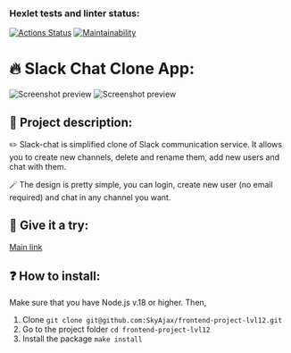### Hexlet tests and linter status:
[![Actions Status](https://github.com/SkyAjax/frontend-project-12/workflows/hexlet-check/badge.svg)](https://github.com/SkyAjax/frontend-project-12/actions)
[![Maintainability](https://api.codeclimate.com/v1/badges/b859ce39f28e540f03ab/maintainability)](https://codeclimate.com/github/SkyAjax/frontend-project-12/maintainability)

# :fire: Slack Chat Clone App:
![Screenshot preview](https://github.com/SkyAjax/frontend-project-12/assets/45942344/f975da9f-6740-47a2-aaf9-687e5c194f0a "Sign Up Window")
![Screenshot preview](https://github.com/SkyAjax/frontend-project-12/assets/45942344/4bbda2f3-7821-4d95-b09c-00dab0c2c2d9 "Main Window")

## :open_book: Project description:
:pencil2: Slack-chat is simplified clone of Slack communication service. It allows you to create new channels, delete and rename them, add new users and chat with them.

:magic_wand: The design is pretty simple, you can login, create new user (no email required) and chat in any channel you want.


## :rocket: Give it a try:
[Main link](https://slack-chat-pvbg.onrender.com)


## :question: How to install:
Make sure that you have Node.js v.18 or higher. Then,
1) Clone 
`git clone git@github.com:SkyAjax/frontend-project-lvl12.git`
2) Go to the project folder
`cd frontend-project-lvl12`
3) Install the package
`make install`
